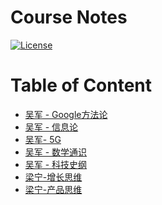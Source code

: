 # Course Notes

[![License](https://img.shields.io/badge/license-Apache%202-4EB1BA.svg)](https://www.apache.org/licenses/LICENSE-2.0.html)

Table of Content
=================

   * [<a href="WuJun/Google/README.md">吴军 - Google方法论</a>](#吴军---google方法论)
   * [<a href="WuJun/InfoTheory/README.md">吴军 - 信息论</a>](#吴军---信息论)
   * [<a href="WuJun/5G/README.md">吴军- 5G</a>](#吴军--5g)
   * [<a href="WuJun/Math/README.md">吴军 - 数学通识</a>](#吴军---数学通识)
   * [<a href="WuJun/SaTHistory/README.md">吴军 - 科技史纲</a>](#吴军---科技史纲)
   * [<a href="LiangNing/GrowthThinking/README.md">梁宁-增长思维</a>](#梁宁-增长思维)
   * [<a href="LiangNing/ProductThinking/README.md">梁宁-产品思维</a>](#梁宁-产品思维)

